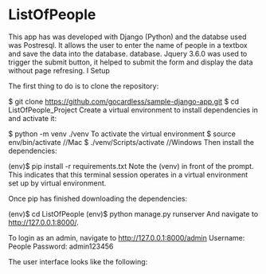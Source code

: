 # ListOfPeople
This app has was developed with Django (Python) and the databse used was Postresql. It allows the user to enter the name of people in a textbox and save the data into the database.
database. Jquery 3.6.0 was used to trigger the submit button, it helped to submit the form and display the data without page refresing. I
Setup

The first thing to do is to clone the repository:

$ git clone https://github.com/gocardless/sample-django-app.git
$ cd ListOfPeople_Project
Create a virtual environment to install dependencies in and activate it:

$ python -m venv ./venv
To activate the virtual environment
$ source env/bin/activate //Mac
$ ./venv/Scripts/activate //Windows
Then install the dependencies:

(env)$ pip install -r requirements.txt
Note the (venv) in front of the prompt. This indicates that this terminal session operates in a virtual environment set up by virtual environment.

Once pip has finished downloading the dependencies:

(env)$ cd ListOfPeople
(env)$ python manage.py runserver
And navigate to http://127.0.0.1:8000/.

To login as an admin, navigate to http://127.0.0.1:8000/admin
Username: People
Password: admin123456

The user interface looks like the following:
